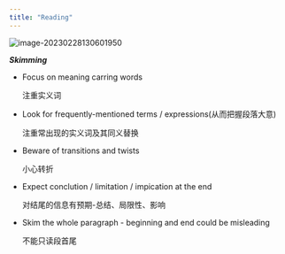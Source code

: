 ```yaml
---
title: "Reading"
---
```

![image-20230228130601950](http://img.reedyoung.cn/image-20230228130601950.png)

***Skimming***

- Focus on meaning carring words

  注重实义词

- Look for frequently-mentioned terms / expressions(从而把握段落大意)

  注重常出现的实义词及其同义替换

- Beware of transitions and twists

  小心转折

- Expect conclution / limitation / impication at the end

  对结尾的信息有预期-总结、局限性、影响

- Skim the whole paragraph - beginning and end could be misleading

  不能只读段首尾
